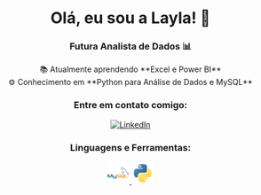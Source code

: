 <!-- Título e Descrição -->
<h1 align="center">Olá, eu sou a Layla! 👋</h1>
<h3 align="center">Futura Analista de Dados 📊</h3>

<!-- Sobre Mim -->
<p align="center">
  📚 Atualmente aprendendo **Excel e Power BI**<br>
  ⚙️ Conhecimento em **Python para Análise de Dados e MySQL**
</p>

<!-- LinkedIn -->
<h3 align="center">Entre em contato comigo:</h3>
<p align="center">
  <a href="https://www.linkedin.com/in/laylalima/" target="_blank">
    <img alt="LinkedIn" src="https://img.shields.io/badge/-Layla%20Lima-blue?style=flat-square&logo=Linkedin&logoColor=white&link=https://www.linkedin.com/in/laylalima/"/>
  </a>
</p>

<!-- Linguagens e Ferramentas -->
<h3 align="center">Linguagens e Ferramentas:</h3>
<p align="center">
  <a href="https://www.mysql.com/" target="_blank" rel="noreferrer">
    <img src="https://raw.githubusercontent.com/devicons/devicon/master/icons/mysql/mysql-original-wordmark.svg" alt="MySQL" width="40" height="40"/>
  </a>
  <a href="https://www.python.org" target="_blank" rel="noreferrer">
    <img src="https://raw.githubusercontent.com/devicons/devicon/master/icons/python/python-original.svg" alt="Python" width="40" height="40"/>
  </a>
  <!-- Adicione outras linguagens e ferramentas aqui -->
</p>
